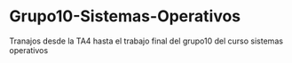 # Grupo10-Sistemas-Operativos
Tranajos desde la TA4 hasta el trabajo final del grupo10 del curso sistemas operativos
